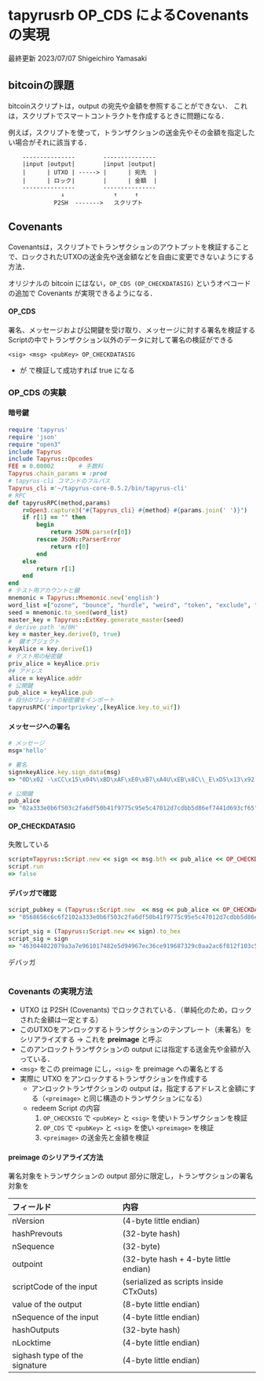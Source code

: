 # tapyrusrb OP_CDS によるCovenantsの実現

最終更新 2023/07/07 Shigeichiro Yamasaki

## bitcoinの課題

bitcoinスクリプトは，output の宛先や金額を参照することができない．
これは，スクリプトでスマートコントラクトを作成するときに問題になる．

例えば，スクリプトを使って，トランザクションの送金先やその金額を指定したい場合がそれに該当する．

```
    ---------------        ---------------
    |input |output|        |input |output| 
    |      | UTXO | -----> |      | 宛先  |
    |      | ロック|        |      | 金額  |
    ---------------        ---------------
               ↓              ↑     ↑
             P2SH  ------->   スクリプト
```

## Covenants

Covenantsは，スクリプトでトランザクションのアウトプットを検証することで、ロックされたUTXOの送金先や送金額などを自由に変更できないようにする方法．

オリジナルの bitcoin にはない，`OP_CDS (OP_CHECKDATASIG)` というオペコードの追加で Covenants が実現できるようになる．

#### OP_CDS

署名、メッセージおよび公開鍵を受け取り、メッセージに対する署名を検証する
Scriptの中でトランザクション以外のデータに対して署名の検証ができる

```
<sig> <msg> <pubKey> OP_CHECKDATASIG
```

* <sig> が <msg> <pubKey> で検証して成功すれば true になる

### OP_CDS の実験

#### 暗号鍵

```ruby
require 'tapyrus'
require 'json'
require "open3"
include Tapyrus
include Tapyrus::Opcodes
FEE = 0.00002       # 手数料
Tapyrus.chain_params = :prod
# tapyrus-cli コマンドのフルパス
Tapyrus_cli ='~/tapyrus-core-0.5.2/bin/tapyrus-cli'
# RPC
def tapyrusRPC(method,params)
    r=Open3.capture3("#{Tapyrus_cli} #{method} #{params.join(' ')}")
    if r[1] == "" then
        begin
            return JSON.parse(r[0])
        rescue JSON::ParserError
            return r[0]
        end
    else
        return r[1]
    end
end
# テスト用アカウントと鍵
mnemonic = Tapyrus::Mnemonic.new('english')
word_list =["ozone", "bounce", "hurdle", "weird", "token", "exclude", "remember", "swear", "knife", "bitter", "blossom", "horn", "repair", "aspect", "girl", "merit", "palace", "boring", "pottery", "relax", "sunset", "lucky", "elephant", "ticket"]
seed = mnemonic.to_seed(word_list)
master_key = Tapyrus::ExtKey.generate_master(seed)
# derive path 'm/0H'
key = master_key.derive(0, true)
#  鍵オブジェクト
keyAlice = key.derive(1)
# テスト用の秘密鍵
priv_alice = keyAlice.priv
## アドレス
alice = keyAlice.addr
# 公開鍵
pub_alice = keyAlice.pub
# 自分のワレットの秘密鍵をインポート
tapyrusRPC('importprivkey',[keyAlice.key.to_wif])
```

#### メッセージへの署名

```ruby
# メッセージ
msg='hello'

# 署名
sign=keyAlice.key.sign_data(msg)
=> "0D\x02 -\xCC\x15\x04%\xBD\xAF\xE0\xB7\xA4U\xEB\x8C\\_E\xD5\x13\x92.\xD7W@\x16\xC2\xB5\n\xFE2k\xB8%\x02 3\xE3\xEA\x9E\xA7\x96M\xC2\x1A\xFD\bM\xD8N\x04z;a\xCF\x82\xA4\x97\x95\xD8z\x9C\xDA\x9F\xD4x\xB5\x89"

# 公開鍵
pub_alice
=> "02a333e0b6f503c2fa6df50b41f9775c95e5c47012d7cdbb5d86ef7441d693cf65"
```
#### OP_CHECKDATASIG

失敗している

```ruby
script=Tapyrus::Script.new << sign << msg.bth << pub_alice << OP_CHECKDATASIG
script.run
=> false
```

#### デバッガで確認

```ruby
script_pubkey = (Tapyrus::Script.new  << msg << pub_alice << OP_CHECKDATASIG).to_hex
=> "0568656c6c6f2102a333e0b6f503c2fa6df50b41f9775c95e5c47012d7cdbb5d86ef7441d693cf65ba"

script_sig = (Tapyrus::Script.new << sign).to_hex
script_sig = sign
=> "463044022079a3a7e961017482e5d94967ec36ce919687329c0aa2ac6f812f103c52b54c0a0220086dbc6fabfbcb19b1f27132b5d928b15b14c01ace20d1c5b1"  
```

デバッガ

```bash
```

### Covenants の実現方法

* UTXO は P2SH (Covenants) でロックされている．（単純化のため，ロックされた金額は一定とする）
* このUTXOをアンロックするトランザクションのテンプレート（未署名）をシリアライズする → これを **preimage** と呼ぶ
* このアンロックトランザクションの output には指定する送金先や金額が入っている．
* `<msg>` をこの preimage にし，`<sig>` を preimage への署名とする
* 実際に UTXO をアンロックするトランザクションを作成する
  * アンロックトランザクションの output は，指定するアドレスと金額にする（`<preimage>` と同じ構造のトランザクションになる）
  * redeem Script の内容
    1. `OP_CHECKSIG` で `<pubKey>` と `<sig>` を使いトランザクションを検証
    2. `OP_CDS` で `<pubKey>` と `<sig>` を使い `<preimage>` を検証
    3. `<preimage>` の送金先と金額を検証


#### preimage のシリアライズ方法

署名対象をトランザクションの output 部分に限定し，トランザクションの署名対象を

|     フィールド                    |  内容                      |
|:--                       | :--                    |
|nVersion  |(4-byte little endian)|
|hashPrevouts |(32-byte hash)|
|nSequence |(32-byte)|
|outpoint |(32-byte hash + 4-byte little endian)|
|scriptCode of the input |(serialized as scripts inside CTxOuts)|
|value of the output |(8-byte little endian)|
|nSequence of the input |(4-byte little endian)|
|hashOutputs |(32-byte hash)|
|nLocktime  |(4-byte little endian)|
|sighash type of the signature| (4-byte little endian)|
